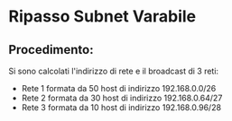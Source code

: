 # Ripasso Subnet Varabile
## Procedimento:
Si sono calcolati l'indirizzo di rete e il broadcast di 3 reti:
- Rete 1 formata da 50 host di indirizzo 192.168.0.0/26
- Rete 2 formata da 30 host di indirizzo 192.168.0.64/27
- Rete 3 formata da 10 host di indirizzo 192.168.0.96/28
